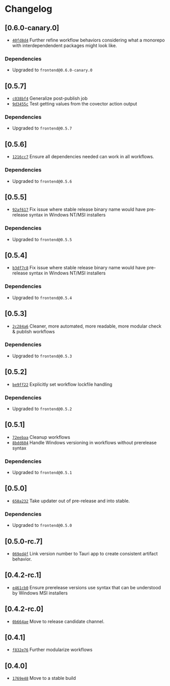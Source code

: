 # Changelog

## \[0.6.0-canary.0]

- [`40fd8d4`](https://github.com/johncarmack1984/my-tauri-updater/commit/40fd8d41b474f36ba8f40dd38c0ab84bf12790c4) Further refine workflow behaviors considering what a monorepo with interdependendent packages might look like.

### Dependencies

- Upgraded to `frontend@0.6.0-canary.0`

## \[0.5.7]

- [`c038bf4`](https://github.com/johncarmack1984/my-tauri-updater/commit/c038bf43dd2c26682bfc7699f616cf2065f1635b) Generalize post-publish job
- [`9d3455c`](https://github.com/johncarmack1984/my-tauri-updater/commit/9d3455cd487f14b51355eac3db1e0d69a1269912) Test getting values from the covector action output

### Dependencies

- Upgraded to `frontend@0.5.7`

## \[0.5.6]

- [`1216cc7`](https://github.com/johncarmack1984/my-tauri-updater/commit/1216cc706ec27c1f1bd03da437cbef4cef29501b) Ensure all dependencies needed can work in all workflows.

### Dependencies

- Upgraded to `frontend@0.5.6`

## \[0.5.5]

- [`92af617`](https://github.com/johncarmack1984/my-tauri-updater/commit/92af61722146ae3fa67cb835b91f3572f9527f96) Fix issue where stable release binary name would have pre-release syntax in Windows NT/MSI installers

### Dependencies

- Upgraded to `frontend@0.5.5`

## \[0.5.4]

- [`b3df7c8`](https://github.com/johncarmack1984/my-tauri-updater/commit/b3df7c88ed9bc3f9259d8865f767e02f3d31e3dc) Fix issue where stable release binary name would have pre-release syntax in Windows NT/MSI installers

### Dependencies

- Upgraded to `frontend@0.5.4`

## \[0.5.3]

- [`2c284a6`](https://github.com/johncarmack1984/my-tauri-updater/commit/2c284a659e15efd2b386bb92d1f7c31419821025) Cleaner, more automated, more readable, more modular check & publish workflows

### Dependencies

- Upgraded to `frontend@0.5.3`

## \[0.5.2]

- [`be9ff22`](https://github.com/johncarmack1984/my-tauri-updater/commit/be9ff229e9b89ef194ebba0237b7cddd127aaf1b) Explicitly set workflow lockfile handling

### Dependencies

- Upgraded to `frontend@0.5.2`

## \[0.5.1]

- [`72eebaa`](https://github.com/johncarmack1984/my-tauri-updater/commit/72eebaa76b6b11f9c5e6faf02d8741498237025a) Cleanup workflows
- [`8bdd604`](https://github.com/johncarmack1984/my-tauri-updater/commit/8bdd604752cc3aae98d7bc679aaff1b18e947c9a) Handle Windows versioning in workflows without prerelease syntax

### Dependencies

- Upgraded to `frontend@0.5.1`

## \[0.5.0]

- [`658a232`](https://github.com/johncarmack1984/my-tauri-updater/commit/658a232f0d9b6948331206a185cdbf9fd4f16820) Take updater out of pre-release and into stable.

### Dependencies

- Upgraded to `frontend@0.5.0`

## \[0.5.0-rc.7]

- [`069ed4f`](https://github.com/johncarmack1984/my-tauri-updater/commit/069ed4f8166c909114c58d234225a3839accbb74) Link version number to Tauri app to create consistent artifact behavior.

## \[0.4.2-rc.1]

- [`e461cb0`](https://github.com/johncarmack1984/my-tauri-updater/commit/e461cb073078a61e147ca55991b66fa8b64b33e5) Ensure prerelease versions use syntax that can be understood by Windows MSI installers

## \[0.4.2-rc.0]

- [`0b664ae`](https://github.com/johncarmack1984/my-tauri-updater/commit/0b664ae85a1fe7c6860679ba9e4b5b6fa291ea51) Move to release candidate channel.

## \[0.4.1]

- [`f832e76`](https://github.com/johncarmack1984/my-tauri-updater/commit/f832e76d5a352bcc14ff77c4802f6a0e7e672ccb) Further modularize workflows

## \[0.4.0]

- [`1769e48`](https://github.com/johncarmack1984/my-tauri-updater/commit/1769e48391b768e480af9c9a187bf3b574576f6c) Move to a stable build
